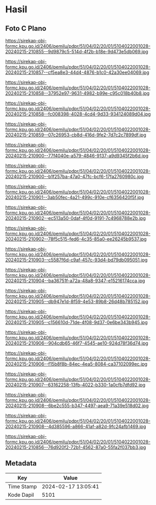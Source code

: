 # Hasil

## Foto C Plano

https://sirekap-obj-formc.kpu.go.id/2406/pemilu/pdpr/51/04/02/20/01/5104022001028-20240215-210855--9d9879c5-514d-4f2b-b18e-9d473e5db069.jpg

https://sirekap-obj-formc.kpu.go.id/2406/pemilu/pdpr/51/04/02/20/01/5104022001028-20240215-210857--cf5ea8e3-44d4-4876-b1c0-42a30ee04069.jpg

https://sirekap-obj-formc.kpu.go.id/2406/pemilu/pdpr/51/04/02/20/01/5104022001028-20240215-210858--37952e97-9631-4982-b99e-c95c018b40b8.jpg

https://sirekap-obj-formc.kpu.go.id/2406/pemilu/pdpr/51/04/02/20/01/5104022001028-20240215-210858--fc008398-4028-4cd4-9d33-934124089d04.jpg

https://sirekap-obj-formc.kpu.go.id/2406/pemilu/pdpr/51/04/02/20/01/5104022001028-20240215-210859--07c26953-cb8d-416d-9fe2-7d7c2c7899df.jpg

https://sirekap-obj-formc.kpu.go.id/2406/pemilu/pdpr/51/04/02/20/01/5104022001028-20240215-210900--77f4040e-a579-4846-9137-a9d9345f2b6d.jpg

https://sirekap-obj-formc.kpu.go.id/2406/pemilu/pdpr/51/04/02/20/01/5104022001028-20240215-210900--b1f257ba-47a0-47fc-bcf6-17fa2760980c.jpg

https://sirekap-obj-formc.kpu.go.id/2406/pemilu/pdpr/51/04/02/20/01/5104022001028-20240215-210901--3ab50fec-4a21-499c-910e-cf6356420f5f.jpg

https://sirekap-obj-formc.kpu.go.id/2406/pemilu/pdpr/51/04/02/20/01/5104022001028-20240215-210902--ec513a50-0daf-4f0d-9191-7c4968788e2b.jpg

https://sirekap-obj-formc.kpu.go.id/2406/pemilu/pdpr/51/04/02/20/01/5104022001028-20240215-210902--78f5c515-fed6-4c35-85a0-ee26245b9537.jpg

https://sirekap-obj-formc.kpu.go.id/2406/pemilu/pdpr/51/04/02/20/01/5104022001028-20240215-210903--c5587f6d-c9af-457c-93d4-bd79db095051.jpg

https://sirekap-obj-formc.kpu.go.id/2406/pemilu/pdpr/51/04/02/20/01/5104022001028-20240215-210904--ba36751f-a72a-48a8-9347-e15216174cca.jpg

https://sirekap-obj-formc.kpu.go.id/2406/pemilu/pdpr/51/04/02/20/01/5104022001028-20240215-210905--db947e1d-8f59-4e53-89b8-26d48b785152.jpg

https://sirekap-obj-formc.kpu.go.id/2406/pemilu/pdpr/51/04/02/20/01/5104022001028-20240215-210905--c156610d-71de-4f08-9d37-0e6be343b945.jpg

https://sirekap-obj-formc.kpu.go.id/2406/pemilu/pdpr/51/04/02/20/01/5104022001028-20240215-210906--904cdb65-46f7-4545-ae10-924d78f36d74.jpg

https://sirekap-obj-formc.kpu.go.id/2406/pemilu/pdpr/51/04/02/20/01/5104022001028-20240215-210906--f15b8f8b-84ec-4ea5-8084-ca37102099ec.jpg

https://sirekap-obj-formc.kpu.go.id/2406/pemilu/pdpr/51/04/02/20/01/5104022001028-20240215-210907--63162258-13fb-4022-b330-1a0cfb7dfd92.jpg

https://sirekap-obj-formc.kpu.go.id/2406/pemilu/pdpr/51/04/02/20/01/5104022001028-20240215-210908--6be2c555-b347-4497-aea9-71a39e518d02.jpg

https://sirekap-obj-formc.kpu.go.id/2406/pemilu/pdpr/51/04/02/20/01/5104022001028-20240215-210908--4d385596-a866-41af-a82d-9fc24afb1469.jpg

https://sirekap-obj-formc.kpu.go.id/2406/pemilu/pdpr/51/04/02/20/01/5104022001028-20240215-210856--76d920f2-72b1-4562-87a0-55fa2f037bb3.jpg


## Metadata

| Key        | Value               |
| ---------- | ------------------- |
| Time Stamp | 2024-02-17 13:05:41 |
| Kode Dapil | 5101                |



